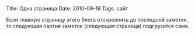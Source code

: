 Title: Одна страница
Date: 2010-09-19
Tags: сайт

<div class="text"><p>Если главную страницу этого блога отскроллить до последней заметки, то следующая партия заметок (следующая страница) подгрузится сама.</p></div>
